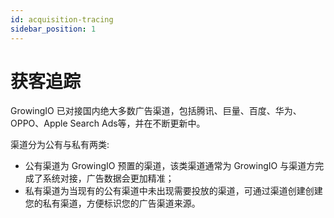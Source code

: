 ```yaml
---
id: acquisition-tracing
sidebar_position: 1 
---
```


# 获客追踪

GrowingIO 已对接国内绝大多数广告渠道，包括腾讯、巨量、百度、华为、OPPO、Apple Search Ads等，并在不断更新中。

渠道分为公有与私有两类:

- 公有渠道为 GrowingIO 预置的渠道，该类渠道通常为 GrowingIO 与渠道方完成了系统对接，广告数据会更加精准；
- 私有渠道为当现有的公有渠道中未出现需要投放的渠道，可通过渠道创建创建您的私有渠道，方便标识您的广告渠道来源。
